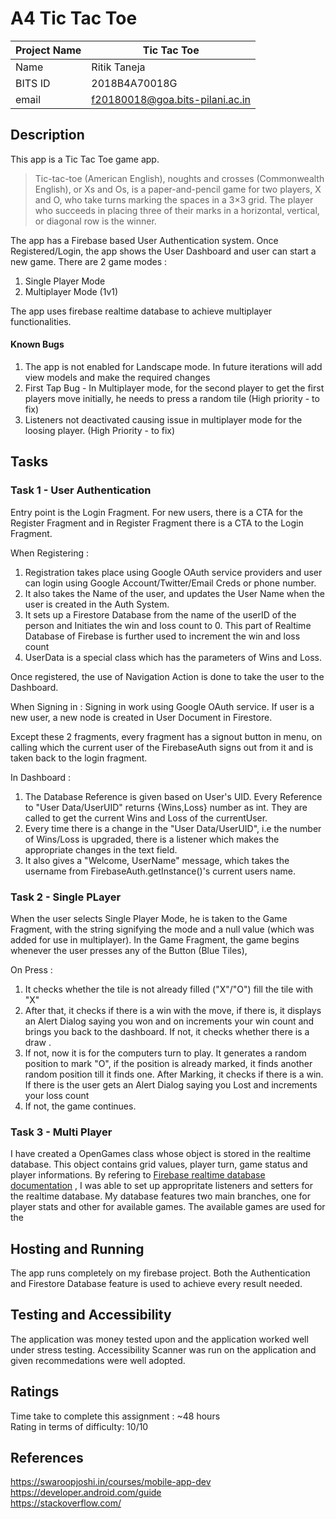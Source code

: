 # A4 Tic Tac Toe  
| Project Name | Tic Tac Toe |  
|---|---|  
| Name | Ritik Taneja |  
| BITS ID | 2018B4A70018G |  
| email | f20180018@goa.bits-pilani.ac.in |  
 
 
## Description
This app is a Tic Tac Toe game app. 
 
>Tic-tac-toe (American English), noughts and crosses (Commonwealth English), or Xs and Os, is a paper-and-pencil game for two players, X and O, who take turns marking the spaces in a 3×3 grid. The player who succeeds in placing three of their marks in a horizontal, vertical, or diagonal row is the winner.
 
The app has a Firebase based User Authentication system. Once Registered/Login, the app shows the User Dashboard and user can start a new game. There are 2 game modes :
1) Single Player Mode
2) Multiplayer Mode (1v1)
 
The app uses firebase realtime database to achieve multiplayer functionalities.
 
#### Known Bugs 
1) The app is not enabled for Landscape mode. In future iterations will add view models and make the required changes
2) First Tap Bug - In Multiplayer mode, for the second player to get the first players move initially, he needs to press a random tile (High priority - to fix)
3) Listeners not deactivated causing issue in multiplayer mode for the loosing player. (High Priority - to fix)
 
 
 
## Tasks
 
### Task 1 - User Authentication
Entry point is the Login Fragment. For new users, there is a CTA for the Register Fragment and in Register Fragment there is a CTA to the Login Fragment.
 
When Registering :
1) Registration takes place  using Google OAuth service providers and user can login using Google Account/Twitter/Email Creds or phone number.
2) It also takes the Name of the user, and updates the User Name when the user is created in the Auth System.
3) It sets up a Firestore Database from the name of the userID of the person and Initiates the win and loss count to 0. This part of Realtime Database of Firebase is further used to increment the win and loss count
4) UserData is a special class which has the parameters of Wins and Loss.
 
Once registered, the use of Navigation Action is done to take the user to the Dashboard. 
 
When Signing in :
Signing in work using Google OAuth service. If user is a new user, a new node is created in User Document in Firestore.
 
Except these 2 fragments, every fragment has a signout button in menu, on calling which the current user of the FirebaseAuth signs out from it and is taken back to the login fragment.
 
In Dashboard :
1) The Database Reference is given based on User's UID. Every Reference to "User Data/UserUID" returns {Wins,Loss} number as int. They are called to get the current Wins and Loss of the currentUser.
2) Every time there is a change in the "User Data/UserUID", i.e the number of Wins/Loss is upgraded, there is a listener which makes the appropriate changes in the text field.
3) It also gives a "Welcome, UserName" message, which takes the username from FirebaseAuth.getInstance()'s current users name.
 
 
 
### Task 2 - Single PLayer  
When the user selects Single Player Mode, he is taken to the Game Fragment, with the string signifying the mode and a null value (which was added for use in multiplayer). In the Game Fragment, the game begins whenever the user presses any of the Button (Blue Tiles),
 
On Press :
1) It checks whether the tile is not already filled ("X"/"O") fill the tile with "X"
2) After that, it checks if there is a win with the move, if there is, it displays an Alert Dialog saying you won and on  increments your win count and brings you back to the dashboard. If not, it checks whether there is a draw .
3) If not, now it is for the computers turn to play. It generates a random position to mark "O", if the position is already marked, it finds another random position till it finds one. After Marking, it checks if there is a win. If there is the user gets an Alert Dialog saying you Lost and increments your loss count
4) If not, the game continues.
 
### Task 3  - Multi Player
I have created a OpenGames class whose object is stored in the realtime database. This object contains grid values, player turn, game status and player informations.  By refering to [Firebase realtime database documentation](https://firebase.google.com/docs/database/android/read-and-write?hl=ca-AD&skip_cache=false) , I was able to set up appropritate listeners and setters for the realtime database. My database features two main branches, one for player stats and other for available games. The available games are used for the 
 
 
 
## Hosting and Running
The app runs completely on my firebase project. Both the Authentication and Firestore Database feature is used to achieve every result needed.
 
 
## Testing and Accessibility
The application was money tested upon and the application worked well under stress testing. 
Accessibility Scanner was run on the application and given recommedations were well adopted.

 
## Ratings
Time take to complete this assignment : ~48 hours <br />
Rating in terms of difficulty: 10/10
 
## References 
https://swaroopjoshi.in/courses/mobile-app-dev <br />
https://developer.android.com/guide <br />
https://stackoverflow.com/
